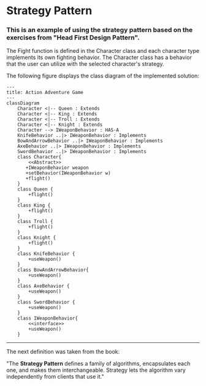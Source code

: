 # Strategy Pattern

### This is an example of using the strategy pattern based on the exercises from "Head First Design Pattern".

The Fight function is defined in the Character class and each character type implements its own fighting behavior. The Character class has a behavior that the user can utilize with the selected character's strategy.

The following figure displays the class diagram of the implemented solution:

```mermaid
---
title: Action Adventure Game
---
classDiagram
    Character <|-- Queen : Extends
    Character <|-- King : Extends
    Character <|-- Troll : Extends
    Character <|-- Knight : Extends
    Character --> IWeaponBehavior : HAS-A
    KnifeBehavior ..|> IWeaponBehavior : Implements
    BowAndArrowBehavior ..|> IWeaponBehavior : Implements
    AxeBehavior ..|> IWeaponBehavior : Implements
    SwordBehavior ..|> IWeaponBehavior : Implements
    class Character{
        <<Abstract>>
       +IWeaponBehavior weapon
       +setBehavior(IWeaponBehavior w)
       +flight()
    }
    class Queen {
        +flight()
    }
    class King {
        +flight()
    }
    class Troll {
        +flight()
    }
    class Knight {
        +flight()
    }
    class KnifeBehavior {
        +useWeapon()
    }
    class BowAndArrowBehavior{
        +useWeapon()
    }
    class AxeBehavior {
        +useWeapon()
    }
    class SwordBehavior {
        +useWeapon()
    }
    class IWeaponBehavior{
        <<interface>>
        +useWeapon()
    }
```

***

The next definition was taken from the book: 

"The **Strategy Pattern** defines a family of algorithms, encapsulates each one, and makes them interchangeable. Strategy lets the algorithm vary independently from clients that use it."

